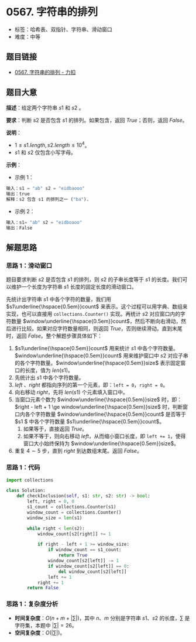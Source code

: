 # 0567. 字符串的排列

- 标签：哈希表、双指针、字符串、滑动窗口
- 难度：中等

## 题目链接

- [0567. 字符串的排列 - 力扣](https://leetcode.cn/problems/permutation-in-string/)

## 题目大意

**描述**：给定两个字符串 $s1$ 和 $s2$ 。

**要求**：判断 $s2$ 是否包含 $s1$ 的排列。如果包含，返回 $True$；否则，返回 $False$。

**说明**：

- $1 \le s1.length, s2.length \le 10^4$。
- $s1$ 和 $s2$ 仅包含小写字母。

**示例**：

- 示例 1：

```python
输入：s1 = "ab" s2 = "eidbaooo"
输出：true
解释：s2 包含 s1 的排列之一 ("ba").
```

- 示例 2：

```python
输入：s1= "ab" s2 = "eidboaoo"
输出：False
```

## 解题思路

### 思路 1：滑动窗口

题目要求判断 $s2$ 是否包含 $s1$ 的排列，则 $s2$ 的子串长度等于 $s1$ 的长度。我们可以维护一个长度为字符串 $s1$ 长度的固定长度的滑动窗口。

先统计出字符串  $s1$ 中各个字符的数量，我们用 $s1\underline{\hspace{0.5em}}count$ 来表示。这个过程可以用字典、数组来实现，也可以直接用 `collections.Counter()` 实现。再统计 $s2$ 对应窗口内的字符数量 $window\underline{\hspace{0.5em}}count$，然后不断向右滑动，然后进行比较。如果对应字符数量相同，则返回 $True$，否则继续滑动。直到末尾时，返回 $False$。整个解题步骤具体如下：

1. $s1\underline{\hspace{0.5em}}count$ 用来统计 $s1$ 中各个字符数量。$window\underline{\hspace{0.5em}}count$ 用来维护窗口中 $s2$ 对应子串的各个字符数量。$window\underline{\hspace{0.5em}}size$ 表示固定窗口的长度，值为 $len(s1)$。
2. 先统计出 $s1$ 中各个字符数量。
3. $left$ 、$right$ 都指向序列的第一个元素，即：`left = 0`，`right = 0`。
4. 向右移动 $right$，先将 $len(s1)$ 个元素填入窗口中。
5. 当窗口元素个数为 $window\underline{\hspace{0.5em}}size$ 时，即：$right - left + 1 \ge window\underline{\hspace{0.5em}}size$ 时，判断窗口内各个字符数量 $window\underline{\hspace{0.5em}}count$ 是否等于 $s1 $ 中各个字符数量 $s1\underline{\hspace{0.5em}}count$。
   1. 如果等于，直接返回 $True$。
   2. 如果不等于，则向右移动 $left$，从而缩小窗口长度，即 `left += 1`，使得窗口大小始终保持为 $window\underline{\hspace{0.5em}}size$。
6. 重复 $4 \sim 5$ 步，直到 $right$ 到达数组末尾。返回 $False$。

### 思路 1：代码

```python
import collections

class Solution:
    def checkInclusion(self, s1: str, s2: str) -> bool:
        left, right = 0, 0
        s1_count = collections.Counter(s1)
        window_count = collections.Counter()
        window_size = len(s1)

        while right < len(s2):
            window_count[s2[right]] += 1

            if right - left + 1 >= window_size:
                if window_count == s1_count:
                    return True
                window_count[s2[left]] -= 1
                if window_count[s2[left]] == 0:
                    del window_count[s2[left]]
                left += 1
            right += 1
        return False
```

### 思路 1：复杂度分析

- **时间复杂度**：$O(n + m + |\sum|)$，其中 $n$、$m$ 分别是字符串 $s1$、$s2$ 的长度，$\sum$ 是字符集，本题中 $|\sum| = 26$。
- **空间复杂度**：$O(|\sum|)$。

